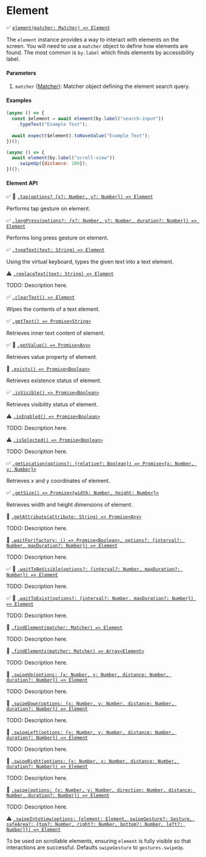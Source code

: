 # Element

:white_check_mark: [```element(matcher: Matcher) => Element```](./)

The `element` instance provides a way to interact with elements on the screen. You will need to use a `matcher` object to define how elements are found. The most common is `by.label` which finds elements by accessibility label.

#### Parameters

1. `matcher` ([Matcher](./matchers.md)): Matcher object defining the element search query.

#### Examples

```javascript
(async () => {
  const $element = await element(by.label("search-input"))
    .typeText("Example Text");
  
  await expect($element).toHaveValue("Example Text");
})();
```

```javascript
(async () => {
  await element(by.label("scroll-view"))
    .swipeUp({distance: 100});
})();
```
#### Element API

:white_check_mark: :hammer: [```.tap(options? {x?: Number, y?: Number}) => Element```](./element/tap.md)

Performs tap gesture on element.

:white_check_mark: [```.longPress(options?: {x?: Number, y?: Number, duration?: Number}) => Element```](./element/longPress.md)

Performs long press gesture on element.

:white_check_mark: [```.typeText(text: String) => Element```](./element/typeText.md)

Using the virtual keyboard, types the given text into a text element.

:warning: [```.replaceText(text: String) => Element```](./element/replaceText.md)

TODO: Description here.

:white_check_mark: [```.clearText() => Element```](./element/clearText.md)

Wipes the contents of a text element.

:white_check_mark: [```.getText() => Promise<String>```](./element/getText.md)

Retrieves inner text content of element.

:white_check_mark: :hammer: [```.getValue() => Promise<Any>```](./element/getValue.md)

Retrieves value property of element.

:hammer: [```.exists() => Promise<Boolean>```](./element/exists.md)

Retrieves existence status of element.

:white_check_mark: [```.isVisible() => Promise<Boolean>```](./element/isVisible.md)

Retrieves visibility status of element.

:warning: [```.isEnabled() => Promise<Boolean>```](./element/isEnabled.md)

TODO: Description here.

:warning: [```.isSelected() => Promise<Boolean>```](./element/isSelected.md)

TODO: Description here.

:white_check_mark: [```.getLocation(options?: {relative?: Boolean}) => Promise<{x: Number, y: Number}>```](./element/getLocation.md)

Retrieves x and y coordinates of element.

:white_check_mark: [```.getSize() => Promise<{width: Number, height: Number}>```](./element/getSize.md)

Retrieves width and height dimensions of element.

:hammer: [```.getAttribute(attribute: String) => Promise<Any>```](./element/getAttribute.md)

TODO: Description here.

:hammer: [```.waitFor(factory: () => Promise<Boolean>, options?: {interval?: Number, maxDuration?: Number}) => Element```](./element/waitFor.md)

TODO: Description here.

:white_check_mark: :hammer: [```.waitToBeVisible(options?: {interval?: Number, maxDuration?: Number}) => Element```](./element/waitToBeVisible.md)

TODO: Description here.

:white_check_mark: :hammer: [```.waitToExist(options?: {interval?: Number, maxDuration?: Number}) => Element```](./element/waitToExist.md)

TODO: Description here.

:hammer: [```.findElement(matcher: Matcher) => Element```](./element/findElement.md)

TODO: Description here.

:hammer: [```.findElements(matcher: Matcher) => Array<Element>```](./element/findElements.md)

TODO: Description here.

:hammer: [```.swipeUp(options: {x: Number, y: Number, distance: Number, duration?: Number}) => Element```](./device/swipeUp.md)

TODO: Description here.

:hammer: [```.swipeDown(options: {x: Number, y: Number, distance: Number, duration?: Number}) => Element```](./device/swipeDown.md)

TODO: Description here.

:hammer: [```.swipeLeft(options: {x: Number, y: Number, distance: Number, duration?: Number}) => Element```](./device/swipeLeft.md)

TODO: Description here.

:hammer: [```.swipeRight(options: {x: Number, y: Number, distance: Number, duration?: Number}) => Element```](./device/swipeRight.md)

TODO: Description here.

:hammer: [```.swipe(options: {x: Number, y: Number, direction: Number, distance: Number, duration?: Number}) => Element```](./device/swipe.md)

TODO: Description here.

:warning: [```.swipeIntoView(options: {element: Element, swipeGesture?: Gesture, safeArea?: {top?: Number, right?: Number, bottom?: Number, left?: Number}}) => Element```](./device/swipeIntoView.md)

To be used on scrollable elements, ensuring `element` is fully visible so that interactions are successful. Defaults `swipeGesture` to `gestures.swipeUp`.

